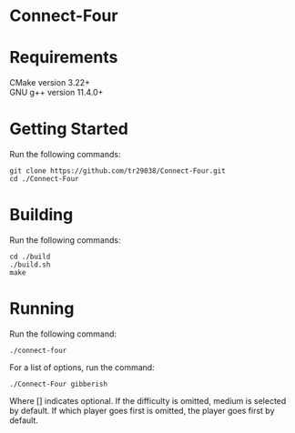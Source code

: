 # Connect-Four
# Requirements
CMake version 3.22+  
GNU g++ version 11.4.0+  

# Getting Started
Run the following commands:  
```
git clone https://github.com/tr29038/Connect-Four.git
cd ./Connect-Four
```

# Building
Run the following commands:  
```
cd ./build
./build.sh
make
```

# Running
Run the following command:  
```
./connect-four
```

For a list of options, run the command:  
```
./Connect-Four gibberish
```
Where [] indicates optional.
If the difficulty is omitted, medium is selected by default.
If which player goes first is omitted, the player goes first by default.
